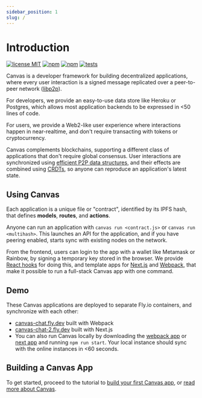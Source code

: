 ```yaml
---
sidebar_position: 1
slug: /
---
```


# Introduction

[![license MIT](https://img.shields.io/badge/License-MIT-brightgreen.svg)](https://opensource.org/licenses/MIT) [![npm](https://img.shields.io/npm/v/@canvas-js/core?color=33cd56&logo=npm)](https://www.npmjs.com/package/@canvas-js/core) [![npm](https://img.shields.io/github/last-commit/canvasxyz/canvas?color=33cd56&logo=github)](https://github.com/canvasxyz/canvas/tree/main/packages/core) [![tests](https://github.com/canvasxyz/canvas/actions/workflows/ci.yml/badge.svg)](https://github.com/canvasxyz/canvas/actions/workflows/ci.yml)

Canvas is a developer framework for building decentralized
applications, where every user interaction is a signed message
replicated over a peer-to-peer network ([libp2p](https://libp2p.io/)).

For developers, we provide an easy-to-use data store like Heroku
or Postgres, which allows most application backends to be expressed in
<50 lines of code.

For users, we provide a Web2-like user experience
where interactions happen in near-realtime, and don't require
transacting with tokens or cryptocurrency.

Canvas complements blockchains, supporting a different class of
applications that don't require global consensus. User
interactions are synchronized using [efficient P2P data
structures](https://github.com/canvasxyz/okra), and their effects are
combined using [CRDTs](https://crdt.tech/), so anyone can reproduce
an application's latest state.


## Using Canvas

Each application is a unique file or "contract", identified by its
IPFS hash, that defines **models**, **routes**, and **actions**.

Anyone can run an application with `canvas run <contract.js>` or
`canvas run <multihash>`. This launches an API for the application, and
if you have peering enabled, starts sync with existing
nodes on the network.

From the frontend, users can login to the app with a wallet like
Metamask or Rainbow, by signing a temporary key stored in the
browser. We provide [React
hooks](https://www.npmjs.com/package/@canvas-js/hooks) for doing this,
and template apps for
[Next.js](https://github.com/canvasxyz/canvas/tree/main/examples/chat-next)
and
[Webpack](https://github.com/canvasxyz/canvas/tree/main/examples/chat-webpack),
that make it possible to run a full-stack Canvas app with one command.


## Demo

These Canvas applications are deployed to separate Fly.io containers, and
synchronize with each other:

* [canvas-chat.fly.dev](https://canvas-chat.fly.dev/index.html) built with Webpack
* [canvas-chat-2.fly.dev](https://canvas-chat-2.fly.dev) built with Next.js
* You can also run Canvas locally by downloading the
  [webpack app](https://github.com/canvasxyz/canvas/tree/main/examples/chat-webpack)
  or [next app](https://github.com/canvasxyz/canvas/tree/main/examples/chat-next)
  and running `npm run start`. Your local instance should sync with the online instances in <60 seconds.

## Building a Canvas App

To get started, proceed to the tutorial to [build your first Canvas app](./docs/tutorial/writing-a-canvas-contract), or [read more about Canvas](./docs/about).
